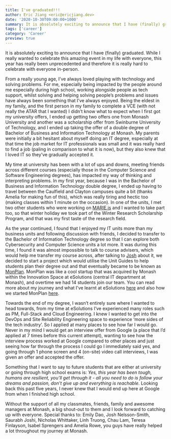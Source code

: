 ```yaml
---
title: I've graduated!!!
author: Eric Jiang <eric@ericjiang.dev>
date: '2020-10-30T09:00:00+1000'
summary: It is absolutely exciting to announce that I have (finally) graduated.
tags: ['career']
category: 'Career'
preview: true
---
```


It is absolutely exciting to announce that I have (finally) graduated. While I really wanted to celebrate this amazing event in my life with everyone, this year has really been unprecedented and therefore it is really hard to celebrate with everyone in-person.

From a really young age, I’ve always loved playing with technology and solving problems. For me, especially being impacted by the people around me especially during high school, working alongside people as tech support, whilst solving and helping solving people’s problems and issues have always been something that I’ve always enjoyed. Being the eldest in my family, and the first person in my family to complete a VCE (with not really the ATAR that I wanted) I didn’t know what to expect when I first got my university offers, I ended up getting two offers one from Monash University and another was a scholarship offer from Swinburne University of Technology, and I ended up taking the offer of a double degree of Bachelor of Business and Information Technology at Monash. My parents were initially a bit hesitant about myself doing an IT degree, especially at that time the job market for IT professionals was small and it was really hard to find a job (paling in comparison to what it is now), but they also knew that I loved IT so they’ve gradually accepted it.

My time at university has been with a lot of ups and downs, meeting friends across different courses (especially those in the Computer Science and Software Engineering degrees), has impacted my way of thinking and interpreting problems. In my first year, because I was in the Bachelor of Business and Information Technology double degree, I ended up having to travel between the Caulfield and Clayton campuses quite a bit (thanks Amelia for making fun of this), which was really tiring and hectic too (making classes within 1 minute on the occasion). In one of the units, I met two other students who were working on [MARIE.js](https://marie.js.org) and I wanted to take part too, so that winter holiday we took part of the Winter Research Scholarship Program, and that was my first taste of the research field. 

As the year continued, I found that I enjoyed my IT units more than my business units and following discussion with friends, I decided to transfer to the Bachelor of Information Technology degree so that I can explore both Cybersecurity and Computer Science units a lot more. It was during this time, I found it was almost impossible to talk to course advisers, which would help me transfer my course across, after talking to [Josh](https://au.linkedin.com/in/jnelssonsmith) about it, we decided to start a project which would utilise the Unit Guides to help students plan their degree out and that eventually became to be known as [MonPlan](https://monplan.github.io). MonPlan was like a cool startup that was acquired by Monash within the Innovation Space at eSolutions (central IT department at Monash), and overtime we had 14 students join our team. You can read more about my journey and what I’ve learnt at eSolutions [here](https://www.ericjiang.dev/blog/farewell-monash-esolutions-and-monash) and also how we started MonPlan [here](https://www.ericjiang.dev/blog/how-we-started-monplan).

Towards the end of my degree, I wasn’t entirely sure where I wanted to head towards, from my time at eSolutions I’ve experienced many roles such as PM, Full-Stack and Cloud Engineering. I knew I wanted to get into the DevOps and Site Reliability Engineering space to experience ‘more sides of the tech industry’. So I applied at many places to see how far I would go. Never in my mind I would get an interview offer from Google (a place that I’d applied at 7 times before this current attempt), wanting to see how the interview process worked at Google compared to other places and just seeing how far through the process I could go I immediately said yes, and going through 1 phone screen and 4 (on-site) video call interviews, I was given an offer and accepted the offer.

Something that I want to say to future students that are either at university or going through high school exams is: _Yes, this year has been tough, humans are resilient, you’ll get through it - all you need to do is follow your dreams and passion, don't give up and everything is reachable._ Looking back this past five years, I never knew that I would end up here at Google from when I finished high school. 

Without the support of all my classmates, friends, family and awesome managers at Monash, a big shout-out to them and I look forward to catching up with everyone. Special thanks to: Emily Dao, Josh Nelsson-Smith, Saurabh Joshi, Nicholas Whittaker, Linh Truong, Chau Lam, Teresa Finlayson, Isabel Sprengers and Amelia Rowe, you guys have really helped a lot throughout my journey at Monash.
